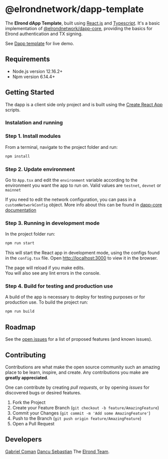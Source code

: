 # @elrondnetwork/dapp-template
The __Elrond dApp Template__, built using [React.js](https://reactjs.org/) and [Typescript](https://www.typescriptlang.org/).
It's a basic implementation of [@elrondnetwork/dapp-core](https://www.npmjs.com/package/@elrondnetwork/dapp-core), providing the basics for Elrond authentication and TX signing.

See [Dapp template](https://dapp-template.elrond.com/) for live demo.

## Requirements

* Node.js version 12.16.2+
* Npm version 6.14.4+

## Getting Started

The dapp is a client side only project and is built using the [Create React App](https://create-react-app.dev)  scripts.

### Instalation and running

### Step 1. Install modules

From a terminal, navigate to the project folder and run:

```bash
npm install
```

### Step 2. Update environment

Go to `App.tsx` and edit the `environment` variable according to the environment you want the app to run on.
Valid values are `testnet`, `devnet` or `mainnet`

If you need to edit the network configuration, you can pass in a `customNetworkConfig` object.
More info about this can be found in [dapp-core documentation](https://github.com/ElrondNetwork/dapp-core)

### Step 3. Running in development mode

In the project folder run:

```bash
npm run start
```

This will start the React app in development mode, using the configs found in the `config.tsx` file.
Open [http://localhost:3000](http://localhost:3000) to view it in the browser.

The page will reload if you make edits.\
You will also see any lint errors in the console.

### Step 4. Build for testing and production use

A build of the app is necessary to deploy for testing purposes or for production use.
To build the project run:

```bash
npm run build
```

## Roadmap

See the [open issues](https://github.com/ElrondNetwork/dapp-template/issues) for a list of proposed features (and known issues).

## Contributing

Contributions are what make the open source community such an amazing place to be learn, inspire, and create. Any contributions you make are **greatly appreciated**.

One can contribute by creating _pull requests_, or by opening _issues_ for discovered bugs or desired features.

1. Fork the Project
2. Create your Feature Branch (`git checkout -b feature/AmazingFeature`)
3. Commit your Changes (`git commit -m 'Add some AmazingFeature'`)
4. Push to the Branch (`git push origin feature/AmazingFeature`)
5. Open a Pull Request

## Developers
[Gabriel Coman](https://github.com/gabrielcoman21)
[Dancu Sebastian](https://github.com/sebidancu)
The [Elrond Team](https://elrond.com/team/).
